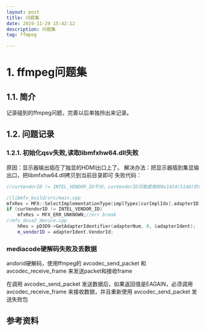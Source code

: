 ```yaml
---
layout: post
title: 问题集
date: 2019-11-29 15:42:12
description: 问题集
tag: ffmpeg

---
```

# 1. ffmpeg问题集

## 1.1. 简介

记录碰到的ffmpeg问题，完善以后单独拎出来记录。

## 1.2. 问题记录

### 1.2.1. 初始化qsv失败,读取libmfxhw64.dll失败

原因：显示器输出插在了独显的HDMI出口上了。
解决办法：把显示器插到集显输出口，把libmfxhw64.dll拷贝到当前目录即可
失败代码：

```C++
//curVendorID != INTEL_VENDOR_ID不对，curVendorID可能是微软0x1414(5140)的(N卡不可用)，可能是NVIDIA(N卡可用)

//libmfx_build/src/main.cpp
mfxRes = MFX::SelectImplementationType(implTypes[curImplIdx].adapterID, &implInterface, &curVendorID, &curDeviceID);
if (curVendorID != INTEL_VENDOR_ID)
    mfxRes = MFX_ERR_UNKNOWN;//err break
//mfx_dxva2_device.cpp
    hRes = pD3D9->GetAdapterIdentifier(adapterNum, 0, &adapterIdent);
    m_vendorID = adapterIdent.VendorId;
```

### mediacode硬解码失败及丢数据

andorid硬解码，使用ffmpeg的 avcodec_send_packet 和 avcodec_receive_frame 来发送packet和接收frame

在调用 avcodec_send_packet 发送数据后，如果返回值是EAGAIN，必须调用 avcodec_receive_frame 来接收数据，并且重新使用 avcodec_send_packet 发送失败包

## 参考资料
